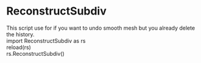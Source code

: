 # ReconstructSubdiv
This script use for if you want to undo smooth mesh but you already delete the history.\
import ReconstructSubdiv as rs\
reload(rs)\
rs.ReconstructSubdiv()
